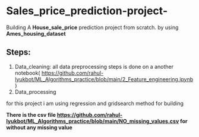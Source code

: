 # Sales_price_prediction-project-

Building A **House_sale_price** prediction project from scratch. by using **Ames_housing_dataset**

## Steps:
   1. Data_cleaning:
        all data preprocessing steps is done on a another notebook( https://github.com/rahul-lyukbot/ML_Algorithms_practice/blob/main/2_Feature_engineering.ipynb )
   2. Data_processing
        
for this project i am using regression and gridsearch method for building


**There is the csv file https://github.com/rahul-lyukbot/ML_Algorithms_practice/blob/main/NO_missing_values.csv for without any missing value**
